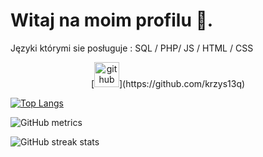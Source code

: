<h1>Witaj na moim profilu 🙌.</h1>

Języki którymi sie posługuje : SQL / PHP/ JS / HTML / CSS




<center>[<img src='https://cdn.jsdelivr.net/npm/simple-icons@3.0.1/icons/github.svg' alt='github' height='40'>](https://github.com/krzys13q)</center>  

[![Top Langs](https://github-readme-stats.vercel.app/api/top-langs/?username=krzys13q)](https://github.com/anuraghazra/github-readme-stats)

![GitHub metrics](https://metrics.lecoq.io/krzys13q)  

![GitHub streak stats](https://github-readme-streak-stats.herokuapp.com/?user=krzys13q)  

